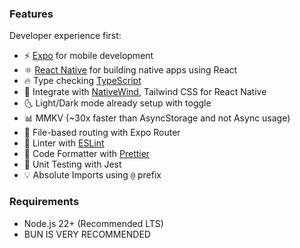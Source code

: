 ### Features

Developer experience first:

- ⚡ [Expo](https://expo.dev) for mobile development
- ⚛️ [React Native](https://reactnative.dev) for building native apps using React
- 🔥 Type checking [TypeScript](https://www.typescriptlang.org)
- 💎 Integrate with [NativeWind](https://www.nativewind.dev), Tailwind CSS for React Native
- 🌜 Light/Dark mode already setup with toggle
- 📊 MMKV (~30x faster than AsyncStorage and not Async usage)
- 📁 File-based routing with Expo Router
- 📏 Linter with [ESLint](https://eslint.org)
- 💖 Code Formatter with [Prettier](https://prettier.io)
- 🤡 Unit Testing with Jest
- 💡 Absolute Imports using `@` prefix

### Requirements

- Node.js 22+ (Recommended LTS)
- BUN IS VERY RECOMMENDED
